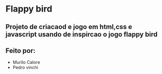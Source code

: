 # Flappy bird
## Projeto de criacaod e jogo em html,css e javascript usando de inspircao o jogo flappy bird

## Feito por:
 - Murilo Calore
 - Pedro vinchi

